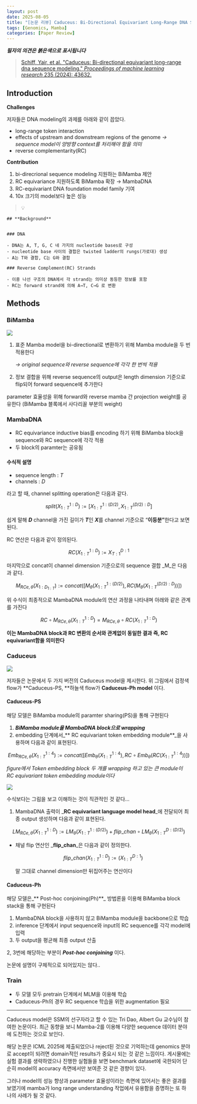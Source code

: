 ```yaml
---
layout: post
date: 2025-08-05
title: "[논문 리뷰] Caduceus: Bi-Directional Equivariant Long-Range DNA Sequence Modeling"
tags: [Genomics, Mamba]
categories: [Paper Review]
---
```


<span class="notion-red">_**필자의 의견은 붉은색으로 표시됩니다**_</span>


> [Schiff, Yair, et al. "Caduceus: Bi-directional equivariant long-range dna sequence modeling." ](https://pmc.ncbi.nlm.nih.gov/articles/PMC12189541/)[_Proceedings of machine learning research_](https://pmc.ncbi.nlm.nih.gov/articles/PMC12189541/)[ 235 (2024): 43632.](https://pmc.ncbi.nlm.nih.gov/articles/PMC12189541/)



## Introduction


**Challenges**


저자들은 DNA modeling의 과제를 아래와 같이 꼽았다.

- long-range token interaction
- effects of upstream and downstream regions of the genome 
_→ sequence model이 양방향 context를 처리해야 함을 의미_
- reverse complementarity(RC)

**Contribution**

1. bi-direcrional sequence modeling 지원하는 BiMamba 제안
1. RC equivariance 지원하도록 BiMamba 확장 → MambaDNA
1. RC-equivariant DNA foundation model family 기여
1. 10x 크기의 model보다 높은 성능

> 💡 


	## **Background**


	### DNA

	- DNA는 A, T, G, C 네 가지의 nucleotide bases로 구성
	- nucleotide base 사이의 결합은 twisted ladder의 rungs(가로대) 생성
	- A는 T와 결합, C는 G와 결합

	### Reverse Complement(RC) Strands

	- 이중 나선 구조의 DNA에서 각 strand는 의미상 동등한 정보를 포함
	- RC는 forward strand에 의해 A→T, C→G 로 변환


## Methods



### BiMamba


![](https://prod-files-secure.s3.us-west-2.amazonaws.com/542b861c-36a8-4051-84e5-8804b6728dba/2c247d59-7815-4980-99f0-8f0d21f445a7/image.png?X-Amz-Algorithm=AWS4-HMAC-SHA256&X-Amz-Content-Sha256=UNSIGNED-PAYLOAD&X-Amz-Credential=ASIAZI2LB46652NJUQLT%2F20251007%2Fus-west-2%2Fs3%2Faws4_request&X-Amz-Date=20251007T090133Z&X-Amz-Expires=3600&X-Amz-Security-Token=IQoJb3JpZ2luX2VjEAgaCXVzLXdlc3QtMiJGMEQCIAUR1FdWEH41e5ojMZAWx%2BQF006BiAYdkYoZqoOHmDZlAiAuze52ViIVS0%2FOkDSoh2SeYq3yg6JDnJR%2BUOgQwJz5UyqIBAih%2F%2F%2F%2F%2F%2F%2F%2F%2F%2F8BEAAaDDYzNzQyMzE4MzgwNSIMBPorQwSdoHwsfekkKtwDtOcIiMdS7Xo5DoL7OIwww9jygAtKndp80zS3XoI2fiXL61GiJWIodJQeTyeMK7ajm%2FCRcM8QMArEM9pgY85YmToy2WKTJCLFL8l7aImeE7rLjBbO%2BegWvojamMvqpSWHlVTqgldCTXRa0%2BOnkVBXRO08gV8krVIQQZ9xYdqy0avQXsn5jxPnu4pIXHoHjpczUhBIjQmsk8Mpyk9iRHYYgbO3QQQLFmlBxWY%2BGQmXByilTZLva4wMsT8BiYchHOYcBQi%2FpzAe9sm%2FeiH75MYw1hlJkkBKmAJl3o03oLIfHfzukDuw7TlN5Bs%2F9WkEVTUZGfvLvfP1vPlsWXhmoeSKnmXq0KutOym%2BaWTuveFcIPQRS45PLTzoL0K2s0WS2yDurq43LaqFdnHw2qC5V0GepXwyRpxRhQnyodNlt%2F2XwIzp9Pq6gUr8r5fXpmv%2BnRpmKFO5NE4AE9BwRfh7%2FiCt1BDm%2FeAM3tD5Exqltp5qMm%2BFrsMQHihkLfa3C0O8rLyhrTjMhDFHiK9NtW2gKQ3T4Dkn23QMkZtdv%2FUnwhueZURFMZU1D7TM1GR0QotU1GLN11TfXPeKsEIUu0mL8JE9ERUY9%2Bq29j0R%2FR2nOODvMJGr53ooErWK94fDy6Mw%2B5KTxwY6pgGT7RpBCr1rK1n9neFNv6aPTbQwK6zdaXLrEQNAD8d2L1fMXlJ8Qg9ByAVlOrgNNIvfQeKX%2FdLlk6k6X2pOAhTYqdlKK1%2FmreLK4%2FrsLf9W22AbawurBzVVgqGWoeZqAIg2HdDUjvT0Qx0FclKErPdUNckTQAZJUnyoJEzWFoRIFkuOKvXFTz8rBcJy%2FcTzYJWDGvIYlxf34zI92hRgGbPudSjdcH%2FX&X-Amz-Signature=d6eb61b83c56193650b9ed84ef9ff188789cad509db1631890254fafeeb6e4fc&X-Amz-SignedHeaders=host&x-amz-checksum-mode=ENABLED&x-id=GetObject)

1. 표준 Mamba model을 bi-directional로 변환하기 위해 Mamba module을 두 번 적용한다

	_→ original sequence와 reverse sequence에 각각 한 번씩 적용_

1. 정보 결합을 위해 reverse sequence의 output은 length dimension 기준으로 flip되어 forward sequence에 추가한다

parameter 효율성을 위해 forward와 reverse mamba 간 projection weight를 공유한다 (BiMamba 블록에서 사다리꼴 부분의 weight)



### MambaDNA

- RC equivariance inductive bias를 encoding 하기 위해 BiMamba block을 sequence와 RC sequence에 각각 적용
- 두 block의 paramter는 공유됨


#### 수식적 설명

- sequence length : _T_
- channels : _D_

라고 할 때,  channel splitting operation은 다음과 같다.


$$
split(X^{1:D}_{1:T}):=[X^{1:(D/2)}_{1:T},X^{(D/2):D}_{1:T}]
$$


<span class="notion-red">쉽게 말해 </span><span class="notion-red">_**D**_</span><span class="notion-red"> channel을 가진 길이가 </span><span class="notion-red">_**T**_</span><span class="notion-red">인 </span><span class="notion-red">_**X**_</span><span class="notion-red">를 channel 기준으로 “</span><span class="notion-red">**이등분”**</span><span class="notion-red">한다고 보면 된다.</span>


RC 연산은 다음과 같이 정의된다.


$$
RC(X^{1:D}_{1:T}):=X^{D:1}_{T:1}
$$


마지막으로 concat이 channel dimension 기준으로의 sequence 결합 _M_은 다음과 같다.


$$
M_{RCe,\theta}(X_{1:D_{1:T}}):=concat([M_{\theta}(X^{1:(D/2)}_{1:T}),RC(M_{\theta}(X^{(D/2):D}_{1:T}))])
$$


위 수식이 최종적으로 MambaDNA module의 연산 과정을 나타내며 아래와 같은 관계를 가진다


$$
RC\circ M_{RCe,\theta}(X^{1:D}_{1:T}) = M_{RCe,\theta} \circ RC(X^{1:D}_{1:T})
$$


**이는 MambaDNA block과 RC 변환의 순서와 관계없이 동일한 결과 즉, RC equivariant함을 의미한다**



### Caduceus


![](https://prod-files-secure.s3.us-west-2.amazonaws.com/542b861c-36a8-4051-84e5-8804b6728dba/f94a60d7-8145-473b-aef9-7c68d3ec604a/image.png?X-Amz-Algorithm=AWS4-HMAC-SHA256&X-Amz-Content-Sha256=UNSIGNED-PAYLOAD&X-Amz-Credential=ASIAZI2LB46652NJUQLT%2F20251007%2Fus-west-2%2Fs3%2Faws4_request&X-Amz-Date=20251007T090133Z&X-Amz-Expires=3600&X-Amz-Security-Token=IQoJb3JpZ2luX2VjEAgaCXVzLXdlc3QtMiJGMEQCIAUR1FdWEH41e5ojMZAWx%2BQF006BiAYdkYoZqoOHmDZlAiAuze52ViIVS0%2FOkDSoh2SeYq3yg6JDnJR%2BUOgQwJz5UyqIBAih%2F%2F%2F%2F%2F%2F%2F%2F%2F%2F8BEAAaDDYzNzQyMzE4MzgwNSIMBPorQwSdoHwsfekkKtwDtOcIiMdS7Xo5DoL7OIwww9jygAtKndp80zS3XoI2fiXL61GiJWIodJQeTyeMK7ajm%2FCRcM8QMArEM9pgY85YmToy2WKTJCLFL8l7aImeE7rLjBbO%2BegWvojamMvqpSWHlVTqgldCTXRa0%2BOnkVBXRO08gV8krVIQQZ9xYdqy0avQXsn5jxPnu4pIXHoHjpczUhBIjQmsk8Mpyk9iRHYYgbO3QQQLFmlBxWY%2BGQmXByilTZLva4wMsT8BiYchHOYcBQi%2FpzAe9sm%2FeiH75MYw1hlJkkBKmAJl3o03oLIfHfzukDuw7TlN5Bs%2F9WkEVTUZGfvLvfP1vPlsWXhmoeSKnmXq0KutOym%2BaWTuveFcIPQRS45PLTzoL0K2s0WS2yDurq43LaqFdnHw2qC5V0GepXwyRpxRhQnyodNlt%2F2XwIzp9Pq6gUr8r5fXpmv%2BnRpmKFO5NE4AE9BwRfh7%2FiCt1BDm%2FeAM3tD5Exqltp5qMm%2BFrsMQHihkLfa3C0O8rLyhrTjMhDFHiK9NtW2gKQ3T4Dkn23QMkZtdv%2FUnwhueZURFMZU1D7TM1GR0QotU1GLN11TfXPeKsEIUu0mL8JE9ERUY9%2Bq29j0R%2FR2nOODvMJGr53ooErWK94fDy6Mw%2B5KTxwY6pgGT7RpBCr1rK1n9neFNv6aPTbQwK6zdaXLrEQNAD8d2L1fMXlJ8Qg9ByAVlOrgNNIvfQeKX%2FdLlk6k6X2pOAhTYqdlKK1%2FmreLK4%2FrsLf9W22AbawurBzVVgqGWoeZqAIg2HdDUjvT0Qx0FclKErPdUNckTQAZJUnyoJEzWFoRIFkuOKvXFTz8rBcJy%2FcTzYJWDGvIYlxf34zI92hRgGbPudSjdcH%2FX&X-Amz-Signature=2ed927bccc91e8921d2ae1ff29f392f39fa107e07795cca041cddb7c9ce624dc&X-Amz-SignedHeaders=host&x-amz-checksum-mode=ENABLED&x-id=GetObject)


저자들은 논문에서 두 가지 버전의 Caduceus model을 제시한다. 위 그림에서 검정색 flow가 **Caduceus-PS, **하늘색 flow가 **Caduceus-Ph model** 이다.



#### Caduceus-PS


해당 모델은 BiMamba module의 paramter sharing(PS)을 통해 구현된다

1. _**BiMamba module을 MambaDNA block으로 wrapping**_
1. embedding 단계에서_** RC equivariant token embedding module**_을 사용하며 다음과 같이 표현된다.

$$
Emb_{RCe,\theta}(X^{1:4}_{1:T}):=concat([Emb_{\theta}(X^{1:4}_{1:T}),RC \circ Emb_{\theta}(RC(X^{1:4}_{1:T}))])
$$


_figure에서 Token embedding block 두 개를 wrapping 하고 있는 큰 module이 RC equivariant token embedding module이다_


![](https://prod-files-secure.s3.us-west-2.amazonaws.com/542b861c-36a8-4051-84e5-8804b6728dba/b175e4da-71eb-4e91-8c23-a06dabe673c9/image.png?X-Amz-Algorithm=AWS4-HMAC-SHA256&X-Amz-Content-Sha256=UNSIGNED-PAYLOAD&X-Amz-Credential=ASIAZI2LB46652NJUQLT%2F20251007%2Fus-west-2%2Fs3%2Faws4_request&X-Amz-Date=20251007T090133Z&X-Amz-Expires=3600&X-Amz-Security-Token=IQoJb3JpZ2luX2VjEAgaCXVzLXdlc3QtMiJGMEQCIAUR1FdWEH41e5ojMZAWx%2BQF006BiAYdkYoZqoOHmDZlAiAuze52ViIVS0%2FOkDSoh2SeYq3yg6JDnJR%2BUOgQwJz5UyqIBAih%2F%2F%2F%2F%2F%2F%2F%2F%2F%2F8BEAAaDDYzNzQyMzE4MzgwNSIMBPorQwSdoHwsfekkKtwDtOcIiMdS7Xo5DoL7OIwww9jygAtKndp80zS3XoI2fiXL61GiJWIodJQeTyeMK7ajm%2FCRcM8QMArEM9pgY85YmToy2WKTJCLFL8l7aImeE7rLjBbO%2BegWvojamMvqpSWHlVTqgldCTXRa0%2BOnkVBXRO08gV8krVIQQZ9xYdqy0avQXsn5jxPnu4pIXHoHjpczUhBIjQmsk8Mpyk9iRHYYgbO3QQQLFmlBxWY%2BGQmXByilTZLva4wMsT8BiYchHOYcBQi%2FpzAe9sm%2FeiH75MYw1hlJkkBKmAJl3o03oLIfHfzukDuw7TlN5Bs%2F9WkEVTUZGfvLvfP1vPlsWXhmoeSKnmXq0KutOym%2BaWTuveFcIPQRS45PLTzoL0K2s0WS2yDurq43LaqFdnHw2qC5V0GepXwyRpxRhQnyodNlt%2F2XwIzp9Pq6gUr8r5fXpmv%2BnRpmKFO5NE4AE9BwRfh7%2FiCt1BDm%2FeAM3tD5Exqltp5qMm%2BFrsMQHihkLfa3C0O8rLyhrTjMhDFHiK9NtW2gKQ3T4Dkn23QMkZtdv%2FUnwhueZURFMZU1D7TM1GR0QotU1GLN11TfXPeKsEIUu0mL8JE9ERUY9%2Bq29j0R%2FR2nOODvMJGr53ooErWK94fDy6Mw%2B5KTxwY6pgGT7RpBCr1rK1n9neFNv6aPTbQwK6zdaXLrEQNAD8d2L1fMXlJ8Qg9ByAVlOrgNNIvfQeKX%2FdLlk6k6X2pOAhTYqdlKK1%2FmreLK4%2FrsLf9W22AbawurBzVVgqGWoeZqAIg2HdDUjvT0Qx0FclKErPdUNckTQAZJUnyoJEzWFoRIFkuOKvXFTz8rBcJy%2FcTzYJWDGvIYlxf34zI92hRgGbPudSjdcH%2FX&X-Amz-Signature=5ebe7743328d23212823f52bd1d9771a2ac52a16cb03d9c1d708cd4a92dd0738&X-Amz-SignedHeaders=host&x-amz-checksum-mode=ENABLED&x-id=GetObject)


<span class="notion-red">수식보다는 그림을 보고 이해하는 것이 직관적인 것 같다…</span>

1. MambaDNA 출력이 _**RC equivariant language model head**_에 전달되어 최종 output 생성하며 다음과 같이 표현된다.

$$
LM_{RCe,\theta}(X^{1:D}_{1:T}):= LM_{\theta}(X^{1:(D/2)}_{1:T})+flip\_chan\circ LM_{\theta}(X^{D:(D/2)}_{1:T})
$$

- 채널 flip 연산인 _**flip\_chan**_은 다음과 같이 정의한다.

	$$
	flip\_chan(X^{1:D}_{1:T}):=(X^{D:1}_{1:T})
	$$


	말 그대로 channel dimension만 뒤집어주는 연산이다



#### Caduceus-Ph


해당 모델은_** Post-hoc conjoining(Ph)**_ 방법론을 이용해 BiMamba block stack을 통해 구현된다

1. MambaDNA block을 사용하지 않고 BiMamba module을 backbone으로 학습
1. inference 단계에서 input sequence와 input의 RC sequence를 각각 model에 입력
1. 두 output을 평균해 최종 output 산출

2, 3번에 해당하는 부분이 _**Post-hoc conjoining**_ 이다.


<span class="notion-red">논문에 설명이 구체적으로 되어있지는 않다..</span>



### Train

- 두 모델 모두 pretrain 단계에서 MLM을 이용해 학습
- Caduceus-Ph의 경우 RC sequence 학습을 위한 augmentation 필요

---


<span class="notion-red">Caduceus model은 SSM의 선구자라고 할 수 있는 Tri Dao, Albert Gu 교수님이 참여한 논문이다. 최근 동향을 보니 Mamba-2를 이용해 다양한 sequence 데이터 분야에 도전하는 것으로 보인다.</span>


<span class="notion-red">해당 논문은 ICML 2025에 제출되었으나 reject된 것으로 기억하는데 genomics 분야로 accept이 되려면 domain적인 results가 중요시 되는 것 같은 느낌이다. 게시물에는 실험 결과를 생략하였으나 진행한 실험들을 보면 benchmark dataset에 국한되어 단순히 model의 accuracy 측면에서만 보여준 것 같은 경향이 있다.</span>


<span class="notion-red">그러나 model의 성능 향상과 parameter 효율성이라는 측면에 있어서는 좋은 결과를 보였기에 mamba가 long range understanding 작업에서 유용함을 증명하는 또 하나의 사례가 될 것 같다.</span>

